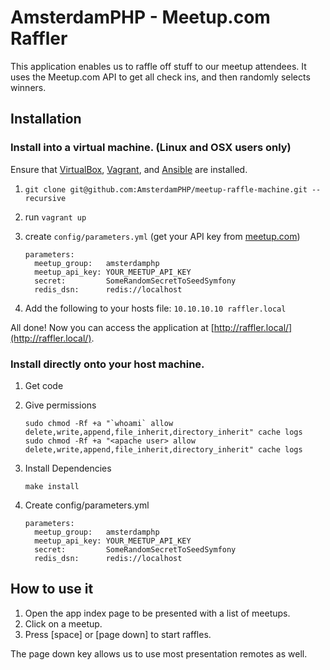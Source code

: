 # AmsterdamPHP - Meetup.com Raffler

This application enables us to raffle off stuff to our meetup attendees. It uses the Meetup.com API to get all check ins, and then randomly selects winners.

## Installation

### Install into a virtual machine. (Linux and OSX users only)

Ensure that [VirtualBox](https://www.virtualbox.org), [Vagrant](http://www.vagrantup.com), and [Ansible](http://www.ansible.com) are installed.

1. `git clone git@github.com:AmsterdamPHP/meetup-raffle-machine.git --recursive`
1. run `vagrant up`
1. create `config/parameters.yml` (get your API key from [meetup.com](https://secure.meetup.com/meetup_api/key/))

    ```
    parameters:
      meetup_group:   amsterdamphp
      meetup_api_key: YOUR_MEETUP_API_KEY
      secret:         SomeRandomSecretToSeedSymfony
      redis_dsn:      redis://localhost
    ```
1. Add the following to your hosts file: `10.10.10.10 raffler.local`

All done! Now you can access the application at [http://raffler.local/](http://raffler.local/).

### Install directly onto your host machine.

1. Get code
1. Give permissions

    ```
    sudo chmod -Rf +a "`whoami` allow delete,write,append,file_inherit,directory_inherit" cache logs
    sudo chmod -Rf +a "<apache user> allow delete,write,append,file_inherit,directory_inherit" cache logs
    ```

1. Install Dependencies

    ```
    make install
    ```
1. Create config/parameters.yml

    ```
    parameters:
      meetup_group:   amsterdamphp
      meetup_api_key: YOUR_MEETUP_API_KEY
      secret:         SomeRandomSecretToSeedSymfony
      redis_dsn:      redis://localhost
    ```

## How to use it

1. Open the app index page to be presented with a list of meetups.
1. Click on a meetup.
1. Press [space] or [page down] to start raffles.

The page down key allows us to use most presentation remotes as well.
